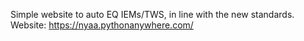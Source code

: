 Simple website to auto EQ IEMs/TWS, in line with the new standards.  
Website: https://nyaa.pythonanywhere.com/




